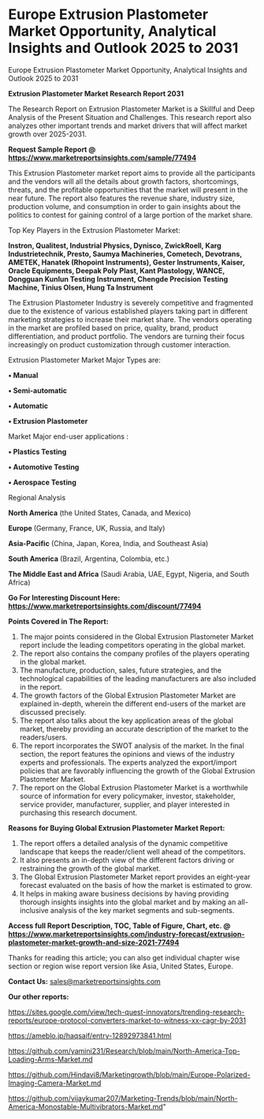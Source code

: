# Europe Extrusion Plastometer Market Opportunity, Analytical Insights and Outlook 2025 to 2031
Europe Extrusion Plastometer Market Opportunity, Analytical Insights and Outlook 2025 to 2031

<strong>Extrusion Plastometer Market Research Report 2031</strong>

The Research Report on Extrusion Plastometer Market is a Skillful and Deep Analysis of the Present Situation and Challenges. This research report also analyzes other important trends and market drivers that will affect market growth over 2025-2031.

<strong>Request Sample Report @ <a href=https://www.marketreportsinsights.com/sample/77494>https://www.marketreportsinsights.com/sample/77494</a></strong>

This Extrusion Plastometer market report aims to provide all the participants and the vendors will all the details about growth factors, shortcomings, threats, and the profitable opportunities that the market will present in the near future. The report also features the revenue share, industry size, production volume, and consumption in order to gain insights about the politics to contest for gaining control of a large portion of the market share.

Top Key Players in the Extrusion Plastometer Market:

<strong>Instron, Qualitest, Industrial Physics, Dynisco, ZwickRoell, Karg Industrietechnik, Presto, Saumya Machineries, Cometech, Devotrans, AMETEK, Hanatek (Rhopoint Instruments), Gester Instruments, Kaiser, Oracle Equipments, Deepak Poly Plast, Kant Plastology, WANCE, Dongguan Kunlun Testing Instrument, Chengde Precision Testing Machine, Tinius Olsen, Hung Ta Instrument</strong>

The Extrusion Plastometer Industry is severely competitive and fragmented due to the existence of various established players taking part in different marketing strategies to increase their market share. The vendors operating in the market are profiled based on price, quality, brand, product differentiation, and product portfolio. The vendors are turning their focus increasingly on product customization through customer interaction.

Extrusion Plastometer Market Major Types are:

<strong>• Manual

• Semi-automatic

• Automatic

• Extrusion Plastometer</strong>

Market Major end-user applications :

<strong>• Plastics Testing

• Automotive Testing

• Aerospace Testing</strong>

Regional Analysis

</u><strong><b>North America</b></strong> (the United States, Canada, and Mexico)

<strong><b>Europe </b></strong>(Germany, France, UK, Russia, and Italy)

<strong><b>Asia-Pacific</b></strong> (China, Japan, Korea, India, and Southeast Asia)

<strong><b>South America</b></strong> (Brazil, Argentina, Colombia, etc.)

<strong><b>The Middle East and Africa</b></strong> (Saudi Arabia, UAE, Egypt, Nigeria, and South Africa)

<strong>Go For Interesting Discount Here: <a href=https://www.marketreportsinsights.com/discount/77494>https://www.marketreportsinsights.com/discount/77494</a></strong>

<strong>Points Covered in The Report:</strong>
<ol>
  <li>The major points considered in the Global Extrusion Plastometer Market report include the leading competitors operating in the global market.</li>
  <li>The report also contains the company profiles of the players operating in the global market.</li>
  <li>The manufacture, production, sales, future strategies, and the technological capabilities of the leading manufacturers are also included in the report.</li>
  <li>The growth factors of the Global Extrusion Plastometer Market are explained in-depth, wherein the different end-users of the market are discussed precisely.</li>
  <li>The report also talks about the key application areas of the global market, thereby providing an accurate description of the market to the readers/users.</li>
  <li>The report incorporates the SWOT analysis of the market. In the final section, the report features the opinions and views of the industry experts and professionals. The experts analyzed the export/import policies that are favorably influencing the growth of the Global Extrusion Plastometer Market.</li>
  <li>The report on the Global Extrusion Plastometer Market is a worthwhile source of information for every policymaker, investor, stakeholder, service provider, manufacturer, supplier, and player interested in purchasing this research document.</li>
</ol>
<strong>Reasons for Buying Global Extrusion Plastometer Market Report:</strong>

<ol>
  <li>The report offers a detailed analysis of the dynamic competitive landscape that keeps the reader/client well ahead of the competitors.</li>
  <li>It also presents an in-depth view of the different factors driving or restraining the growth of the global market.</li>
  <li>The Global Extrusion Plastometer Market report provides an eight-year forecast evaluated on the basis of how the market is estimated to grow.</li>
  <li>It helps in making aware business decisions by having providing thorough insights insights into the global market and by making an all-inclusive analysis of the key market segments and sub-segments.</li>
</ol>
<strong>Access full Report Description, TOC, Table of Figure, Chart, etc. @ <a href=https://www.marketreportsinsights.com/industry-forecast/extrusion-plastometer-market-growth-and-size-2021-77494>https://www.marketreportsinsights.com/industry-forecast/extrusion-plastometer-market-growth-and-size-2021-77494</a></strong>


Thanks for reading this article; you can also get individual chapter wise section or region wise report version like Asia, United States, Europe.

<strong>Contact Us:</strong>
sales@marketreportsinsights.com

<strong>Our other reports:</strong>

<a href=https://sites.google.com/view/tech-quest-innovators/trending-research-reports/europe-protocol-converters-market-to-witness-xx-cagr-by-2031>https://sites.google.com/view/tech-quest-innovators/trending-research-reports/europe-protocol-converters-market-to-witness-xx-cagr-by-2031</a>

<a href=https://ameblo.jp/haqsaif/entry-12892973841.html>https://ameblo.jp/haqsaif/entry-12892973841.html</a>

<a href=https://github.com/yamini231/Research/blob/main/North-America-Top-Loading-Arms-Market.md>https://github.com/yamini231/Research/blob/main/North-America-Top-Loading-Arms-Market.md</a>

<a href=https://github.com/Hindavi8/Marketingrowth/blob/main/Europe-Polarized-Imaging-Camera-Market.md>https://github.com/Hindavi8/Marketingrowth/blob/main/Europe-Polarized-Imaging-Camera-Market.md</a>

<a href=https://github.com/vijaykumar207/Marketing-Trends/blob/main/North-America-Monostable-Multivibrators-Market.md>https://github.com/vijaykumar207/Marketing-Trends/blob/main/North-America-Monostable-Multivibrators-Market.md</a>"
